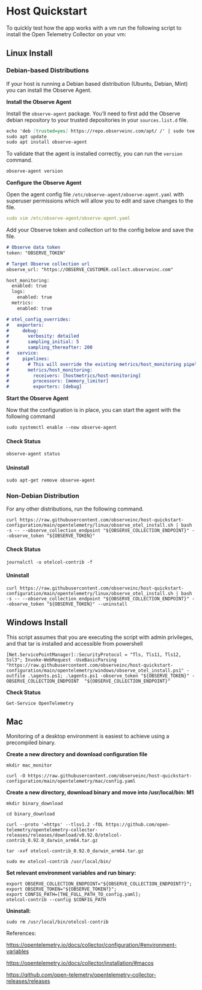 # Host Quickstart
To quickly test how the app works with a vm run the following script to install the Open Telemetry Collector on your vm:

## Linux Install

### Debian-based Distributions
If your host is running a Debian based distribution (Ubuntu, Debian, Mint) you can install the Observe Agent. 

**Install the Observe Agent**

Install the `observe-agent` package. You’ll need to first add the Observe debian repository to your trusted depositories in your `sources.list.d` file.

```markdown
echo 'deb [trusted=yes] https://repo.observeinc.com/apt/ /' | sudo tee /etc/apt/sources.list.d/observeinc.list
sudo apt update
sudo apt install observe-agent
```

To validate that the agent is installed correctly, you can run the `version` command. 

```markdown
observe-agent version
```

**Configure the Observe Agent**

Open the agent config file `/etc/observe-agent/observe-agent.yaml` with superuser permissions which will allow you to edit and save changes to the file.

```yaml
sudo vim /etc/observe-agent/observe-agent.yaml
```

Add your Observe token and collection url to the config below and save the file. 

```markdown
# Observe data token
token: "OBSERVE_TOKEN"

# Target Observe collection url
observe_url: "https://OBSERVE_CUSTOMER.collect.observeinc.com"

host_monitoring:
  enabled: true
  logs: 
    enabled: true
  metrics:
    enabled: true

# otel_config_overrides:
#   exporters:
#     debug:
#       verbosity: detailed
#       sampling_initial: 5
#       sampling_thereafter: 200
#   service:
#     pipelines:
#       # This will override the existing metrics/host_monitoring pipeline and output to stdout debug instead
#       metrics/host_monitoring:
#         receivers: [hostmetrics/host-monitoring]
#         processors: [memory_limiter]
#         exporters: [debug]
```

**Start the Observe Agent**

Now that the configuration is in place, you can start the agent with the following command

```markdown
sudo systemctl enable --now observe-agent
```

#### Check Status
```markdown
observe-agent status
```

#### Uninstall
```markdown
sudo apt-get remove observe-agent
```

### Non-Debian Distribution
For any other distributions, run the following command.

```
curl https://raw.githubusercontent.com/observeinc/host-quickstart-configuration/main/opentelemetry/linux/observe_otel_install.sh | bash -s -- --observe_collection_endpoint "${OBSERVE_COLLECTION_ENDPOINT}" --observe_token "${OBSERVE_TOKEN}"
```

#### Check Status
```
journalctl -u otelcol-contrib -f
```

#### Uninstall
```
curl https://raw.githubusercontent.com/observeinc/host-quickstart-configuration/main/opentelemetry/linux/observe_otel_install.sh | bash -s -- --observe_collection_endpoint "${OBSERVE_COLLECTION_ENDPOINT}" --observe_token "${OBSERVE_TOKEN}" --uninstall
```

## Windows Install
This script assumes that you are executing the script with admin privileges, and that tar is installed and accessible from powershell

```
[Net.ServicePointManager]::SecurityProtocol = "Tls, Tls11, Tls12, Ssl3"; Invoke-WebRequest -UseBasicParsing "https://raw.githubusercontent.com/observeinc/host-quickstart-configuration/main/opentelemetry/windows/observe_otel_install.ps1" -outfile .\agents.ps1; .\agents.ps1 -observe_token "${OBSERVE_TOKEN}" -OBSERVE_COLLECTION_ENDPOINT  "${OBSERVE_COLLECTION_ENDPOINT}"

```

**Check Status**
```
Get-Service OpenTelemetry
```

## Mac

Monitoring of a desktop environment is easiest to achieve using a precompiled binary.

**Create a new directory and download configuration file**
```
mkdir mac_monitor

curl -O https://raw.githubusercontent.com/observeinc/host-quickstart-configuration/main/opentelemetry/mac/config.yaml
```

**Create a new directory, download binary and move into /usr/local/bin:**
**M1**
```
mkdir binary_download

cd binary_download

curl --proto '=https' --tlsv1.2 -fOL https://github.com/open-telemetry/opentelemetry-collector-releases/releases/download/v0.92.0/otelcol-contrib_0.92.0_darwin_arm64.tar.gz

tar -xvf otelcol-contrib_0.92.0_darwin_arm64.tar.gz

sudo mv otelcol-contrib /usr/local/bin/

```

**Set relevant environment variables and run binary:**

```
export OBSERVE_COLLECTION_ENDPOINT="${OBSERVE_COLLECTION_ENDPOINT?}"; 
export OBSERVE_TOKEN="${OBSERVE_TOKEN?}"; 
export CONFIG_PATH=[THE_FULL_PATH_TO_config.yaml]; 
otelcol-contrib --config $CONFIG_PATH
```

**Uninstall:**

```
sudo rm /usr/local/bin/otelcol-contrib
```

References:

https://opentelemetry.io/docs/collector/configuration/#environment-variables

https://opentelemetry.io/docs/collector/installation/#macos

https://github.com/open-telemetry/opentelemetry-collector-releases/releases
